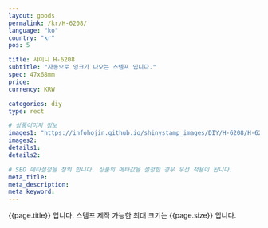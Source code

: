 ```yaml
---
layout: goods
permalink: /kr/H-6208/
language: "ko"
country: "kr"
pos: 5

title: 샤이니 H-6208
subtitle: "자동으로 잉크가 나오는 스템프 입니다."
spec: 47x68mm
price: 
currency: KRW

categories: diy
type: rect

# 상품이미지 정보
images1: "https://infohojin.github.io/shinystamp_images/DIY/H-6208/H-6208_1.jpg"
images2:
details1:
details2:    

# SEO 메타설정을 정의 합니다. 상품의 메타값을 설정한 경우 우선 적용이 됩니다.
meta_title: 
meta_description:
meta_keyword:
---
```


{{page.title}} 입니다. 스템프 제작 가능한 최대 크기는 {{page.size}} 입니다.